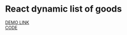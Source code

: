 # React dynamic list of goods
[DEMO LINK](https://zarva6596.github.io/react_dynamic-list-of-goods/)
<br>
[CODE](https://github.com/zarva6596/react_dynamic-list-of-goods/tree/develop)

